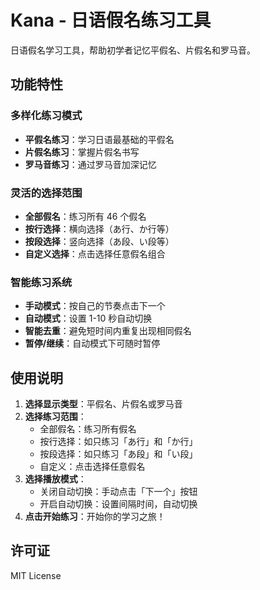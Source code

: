 # Kana - 日语假名练习工具

日语假名学习工具，帮助初学者记忆平假名、片假名和罗马音。

## 功能特性

### 多样化练习模式
- **平假名练习**：学习日语最基础的平假名
- **片假名练习**：掌握片假名书写
- **罗马音练习**：通过罗马音加深记忆

### 灵活的选择范围
- **全部假名**：练习所有 46 个假名
- **按行选择**：横向选择（あ行、か行等）
- **按段选择**：竖向选择（あ段、い段等）
- **自定义选择**：点击选择任意假名组合

### 智能练习系统
- **手动模式**：按自己的节奏点击下一个
- **自动模式**：设置 1-10 秒自动切换
- **智能去重**：避免短时间内重复出现相同假名
- **暂停/继续**：自动模式下可随时暂停

## 使用说明

1. **选择显示类型**：平假名、片假名或罗马音
2. **选择练习范围**：
   - 全部假名：练习所有假名
   - 按行选择：如只练习「あ行」和「か行」
   - 按段选择：如只练习「あ段」和「い段」
   - 自定义：点击选择任意假名
3. **选择播放模式**：
   - 关闭自动切换：手动点击「下一个」按钮
   - 开启自动切换：设置间隔时间，自动切换
4. **点击开始练习**：开始你的学习之旅！

## 许可证

MIT License
